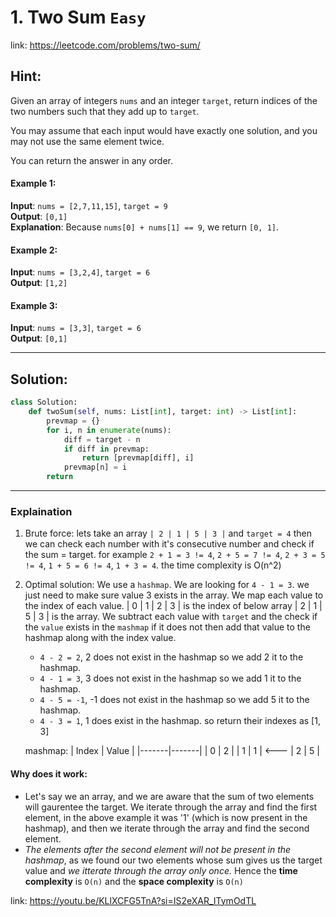 # 1. Two Sum  `Easy`
link: https://leetcode.com/problems/two-sum/
## Hint:
Given an array of integers `nums` and an integer `target`, return indices of the two numbers such that they add up to `target`.

You may assume that each input would have exactly one solution, and you may not use the same element twice.

You can return the answer in any order.

#### Example 1:
**Input**: `nums = [2,7,11,15]`, `target = 9`  
**Output**: `[0,1]`  
**Explanation**: Because `nums[0] + nums[1] == 9`, we return `[0, 1]`.

#### Example 2:
**Input**: `nums = [3,2,4]`, `target = 6`  
**Output**: `[1,2]`

#### Example 3:
**Input**: `nums = [3,3]`, `target = 6`  
**Output**: `[0,1]`

---

## Solution:
```python
class Solution:
    def twoSum(self, nums: List[int], target: int) -> List[int]:
        prevmap = {}
        for i, n in enumerate(nums):
            diff = target - n
            if diff in prevmap:
                return [prevmap[diff], i]
            prevmap[n] = i
        return
```
---

### Explaination 
1. Brute force:
   lets take an array `| 2 | 1 | 5 | 3 |` and `target = 4` then we can check each number with it's consecutive number and check if the sum = target.
   for example `2 + 1 = 3 != 4`, `2 + 5 = 7 != 4`, `2 + 3 = 5 != 4`, `1 + 5 = 6 != 4`, `1 + 3 = 4`. the time complexity is O(n^2)

2. Optimal solution:
   We use a `hashmap`. We are looking for `4 - 1 = 3`. we just need to make sure value 3 exists in the array. We map each value to the index of each value.
   | 0 | 1 | 2 | 3 | is the index of below array
   | 2 | 1 | 5 | 3 | is the array. We subtract each value with `target` and the check if the `value` exists in the `mashmap` if it does not then add that value to the hashmap along with the index value. 
   
   - `4 - 2 = 2`, 2 does not exist in the hashmap so we add 2 it to the hashmap.
   - `4 - 1 = 3`, 3 does not exist in the hashmap so we add 1 it to the hashmap.
   - `4 - 5 = -1`, -1 does not exist in the hashmap so we add 5 it to the hashmap.
   - `4 - 3 = 1`, 1 does exist in the hashmap. so return their indexes as [1, 3]
  
   mashmap: 
   | Index | Value |
   |-------|-------|
   |   0   |   2   |
   |   1   |   1   | <---
   |   2   |   5   |

 #### Why does it work: 
 - Let's say we an array, and we are aware that the sum of two elements will gaurentee the target. We iterate through the array and find the first element, in the above example it was '1' (which is now present in the hashmap), and then we iterate through the array and find the second element. 
- *The elements after the second element will not be present in the hashmap*, as we found our two elements whose sum gives us the target value and *we itterate through the array only once.* Hence the **time complexity** is `O(n)` and the **space complexity** is `O(n)`


link: https://youtu.be/KLlXCFG5TnA?si=IS2eXAR_ITymOdTL
